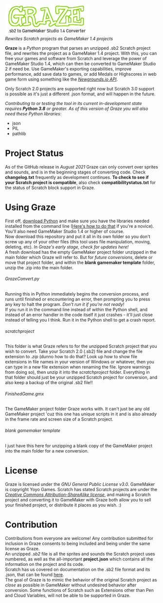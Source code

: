 ![Graze Logo](https://github.com/Dungeonation/graze/blob/main/grazelogo.png)  
*Rewrites Scratch projects as GameMaker 1.4 projects*  
  
**Graze** is a *Python* program that parses an unzipped .sb2 Scratch project file, and rewrites the project as a GameMaker 1.4 project. With this, you can free your games and software from Scratch and leverage the power of GameMaker Studio 1.4, which can then be converted to GameMaker Studio 2 if need be. Use GameMaker's exporting capabilities, improve performance, add save data to games, or add Medals or Highscores in web game form using something like the [*Newgrounds.io API*](https://www.newgrounds.io/). 

Only Scratch 2.0 projects are supported right now but Scratch 3.0 support is possible as it's just a different .json format, and will happen in the future.

*Contributing to or testing the tool in its current in-development state requires **Python 3.8** or greater. As of this version of Graze you will also need these Python libraries:*  
* json
* PIL
* pathlib

# Project Status
As of the GitHub release in *August 2021* Graze can only convert over sprites and sounds, and is in the beginning stages of converting code. Check **changelog.txt** frequently as development continues. **To check to see if your Scratch project is compatible**, also check **compatibilitystatus.txt** for the status of Scratch block support in Graze.

# Using Graze

First off, [download Python](https://www.python.org/) and make sure you have the libraries needed installed from the command line ([Here's how to do that](https://docs.python.org/3/installing/index.html) if you're a novice). You'll also need GameMaker Studio 1.4 or higher of course.  
Now download this repository and put it all in its own folder so you don't screw up any of your other files (this tool uses file manipulation, moving, deleting, etc). *In Graze's early stage, check for updates here!*  
A fresh download has the empty GameMaker project folder unzipped in the main folder which Graze will refer to. But for *future conversions*, delete or move that project folder, and within the **blank gamemaker template** folder, unzip the .zip into the main folder.
###### GrazeConvert.py  
Running this in Python immediately begins the conversion process, and runs until finished or encountering an error, then prompting you to press any key to halt the program. *Don't run it if you're not ready!*  
If you run it in the command line instead of within the Python shell, and instead of an error handler in the code itself it just crashes - it'll just close instead of telling you I think. Run it in the Python shell to get a crash report.
###### scratchproject  
This folder is what Graze refers to for the unzipped Scratch project that you wish to convert. Take your Scratch 2.0 (.sb2) file and change the file extension to *.zip* (dunno how to do that? Look up how to show file extensions in file names in your version of Windows or whatever, then you can type in a new file extension when renaming the file. Ignore warnings from doing so), then unzip it into the *scratchproject* folder. Everything in that folder should just be your unzipped Scratch project for conversion, and also keep a backup of the original .sb2 file!!
###### FinishedGame.gmx
The GameMaker project folder Graze works with. It can't just be any old GameMaker project 'cuz this one has unique scripts in it and is also already in the frame rate and screen size of a Scratch project.
###### blank gamemaker template
I just have this here for unzipping a blank copy of the GameMaker project into the main folder for a new conversion.

# License
Graze is licensed under the *GNU General Public License v3.0*. GameMaker is copyright Yoyo Games. Scratch has stated Scratch projects are under the *[Creative Commons Attribution-ShareAlike license](https://creativecommons.org/licenses/by-sa/2.0/deed.en)*, and making a Scratch project and converting it to GameMaker with Graze both allow you to sell your finished project, or distribute it places as you wish. :)

# Contribution

Contributions from everyone are welcome! Any contribution submitted for inclusion in Graze consents to being included and being under the same license as Graze.  
An unzipped *.sb2* file is all the sprites and sounds the Scratch project uses numbered, as well as the all-important **project.json** which contains all the information on the project and its code.  
Scratch has us covered on documentation on the .sb2 file format and its .json, that can be found [here](https://en.scratch-wiki.info/wiki/Scratch_File_Format_(2.0)).  
The goal of Graze is to mimic the behavior of the original Scratch project as *close* as possible in GameMaker without undesired behavior after conversion. Some functions of Scratch such as Extensions other than Pen and Cloud Variables, will not be able to be supported in Graze.
